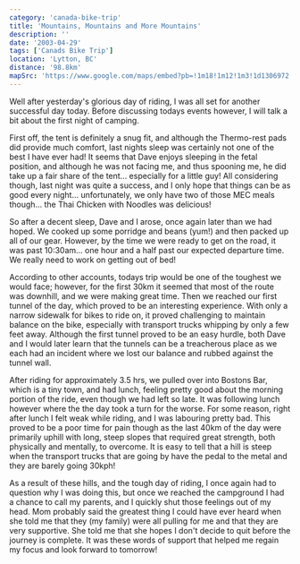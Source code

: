 ```yaml
---
category: 'canada-bike-trip'
title: 'Mountains, Mountains and More Mountains'
description: ''
date: '2003-04-29'
tags: ['Canads Bike Trip']
location: 'Lytton, BC'
distance: '98.8km'
mapSrc: 'https://www.google.com/maps/embed?pb=!1m18!1m12!1m3!1d1306972.9366964574!2d-122.69095475905004!3d50.22317168771129!2m3!1f0!2f0!3f0!3m2!1i1024!2i768!4f13.1!3m3!1m2!1s0x548104def8a97acb%3A0x3c5d348aebaad428!2sLytton%2C%20BC!5e0!3m2!1sen!2sca!4v1609169423051!5m2!1sen!2sca'
---
```

Well after yesterday's glorious day of riding, I was all set for another successful day today. Before discussing todays events however, I will talk a bit about the first night of camping.

First off, the tent is definitely a snug fit, and although the Thermo-rest pads did provide much comfort, last nights sleep was certainly not one of the best I have ever had! It seems that Dave enjoys sleeping in the fetal position, and although he was not facing me, and thus spooning me, he did take up a fair share of the tent... especially for a little guy! All considering though, last night was quite a success, and I only hope that things can be as good every night... unfortunately, we only have two of those MEC meals though... the Thai Chicken with Noodles was delicious!

So after a decent sleep, Dave and I arose, once again later than we had hoped. We cooked up some porridge and beans (yum!) and then packed up all of our gear. However, by the time we were ready to get on the road, it was past 10:30am... one hour and a half past our expected departure time. We really need to work on getting out of bed!

According to other accounts, todays trip would be one of the toughest we would face; however, for the first 30km it seemed that most of the route was downhill, and we were making great time. Then we reached our first tunnel of the day, which proved to be an interesting experience. With only a narrow sidewalk for bikes to ride on, it proved challenging to maintain balance on the bike, especially with transport trucks whipping by only a few feet away. Although the first tunnel proved to be an easy hurdle, both Dave and I would later learn that the tunnels can be a treacherous place as we each had an incident where we lost our balance and rubbed against the tunnel wall.

After riding for approximately 3.5 hrs, we pulled over into Bostons Bar, which is a tiny town, and had lunch, feeling pretty good about the morning portion of the ride, even though we had left so late. It was following lunch however where the the day took a turn for the worse. For some reason, right after lunch I felt weak while riding, and I was labouring pretty bad. This proved to be a poor time for pain though as the last 40km of the day were primarily uphill with long, steep slopes that required great strength, both physically and mentally, to overcome. It is easy to tell that a hill is steep when the transport trucks that are going by have the pedal to the metal and they are barely going 30kph!

As a result of these hills, and the tough day of riding, I once again had to question why I was doing this, but once we reached the campground I had a chance to call my parents, and I quickly shut those feelings out of my head. Mom probably said the greatest thing I could have ever heard when she told me that they (my family) were all pulling for me and that they are very supportive. She told me that she hopes I don't decide to quit before the journey is complete. It was these words of support that helped me regain my focus and look forward to tomorrow!